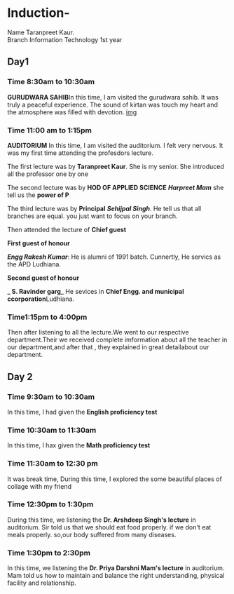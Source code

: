# Induction-
Name Taranpreet Kaur.      
Branch Information Technology 1st year 
## Day1
### Time 8:30am to 10:30am
**GURUDWARA SAHIB**In this time, I am visited the gurudwara sahib.
It was truly a peaceful experience.
The sound of kirtan was touch my heart and the
atmosphere was filled with devotion.
[img](![20250https://github.com/user-attachments/assets/b67fd052-98f5-4f8a-8c60-214c134b7f00731_100515]()README.md)

### Time 11:00 am to 1:15pm

**AUDITORIUM** In this time, I am visited the auditorium. I felt very nervous. It was my first time attending the profesdors lecture.

The first lecture was by **Taranpreet Kaur**. She is my senior. She introduced all the professor one by one 

The second lecture was by **HOD OF APPLIED SCIENCE** **_Harpreet Mam_**
she tell us the **power of P**

The third lecture was by **Principal**
**_Sehijpal Singh_**. He tell us that all branches are equal. you just want to focus on your branch. 

Then attended the lecture of **Chief guest**

**First guest of honour**

**_Engg Rakesh Kumar_**: He is alumni of 1991 batch. Cunnertly, He servics as the APD Ludhiana. 

**Second guest of honour**

**_ S. Ravinder garg_** He sevices in **Chief Engg. and municipal ccorporation**Ludhiana.

### Time1:15pm to 4:00pm

Then after listening to all the lecture.We went to our respective department.Their we received complete imformation about all the teacher in our department,and after that , they explained in great detailabout our department. 


## Day 2

### Time 9:30am to 10:30am
In this time, I had given the **English proficiency test** 

### Time 10:30am to 11:30am
In this time, I hax given the **Math proficiency test**

### Time 11:30am to 12:30 pm 
It was break time, During this time, I explored the some beautiful places of collage with my friend

### Time 12:30pm to 1:30pm
During this time, we listening the **Dr. Arshdeep Singh's lecture** in auditorium.
Sir told us that we should eat food properly. if we don't eat meals properly. so,our body suffered from many diseases. 

### Time 1:30pm to 2:30pm
In this time, we listening the **Dr. Priya Darshni Mam's lecture** in auditorium.
Mam told us how to maintain and balance the right understanding, physical facility and relationship.

